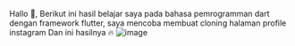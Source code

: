 Hallo 👋, 
Berikut ini hasil belajar saya pada bahasa pemrogramman dart dengan framework flutter, saya mencoba membuat cloning halaman profile instagram
Dan ini hasilnya 🔥 
![image](https://github.com/kurniawan2/cloning-instagram-profile/assets/81052167/1b483ca5-3abb-4249-937e-9187f645cf06)
